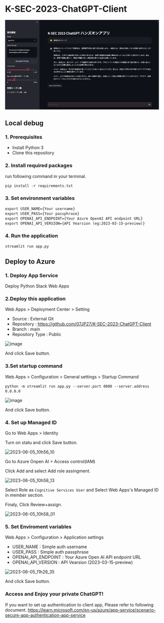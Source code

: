 # K-SEC-2023-ChatGPT-Client

![image](/assets/overview.png)

## Local debug
### 1. Prerequisites
- Install Python 3
- Clone this repository

### 2. Install required packages
run following command in your terminal.
```
pip install -r requirements.txt
```
### 3. Set environment variables
```
export USER_NAME={Your username}
export USER_PASS={Your passphrase}
export OPENAI_API_ENDPOINT={Your Azure OpenAI API endpoint URL}
export OPENAI_API_VERSION={API Vearsion (eg:2023-03-15-preview)}
```

### 4. Run the application
```
streamlit run app.py
```

## Deploy to Azure
### 1. Deploy App Service
Deploy Python Stack Web Apps

### 2.Deploy this application
Web Apps > Deployment Center > Setting
- Source : External Git
- Repository : https://github.com/07JP27/K-SEC-2023-ChatGPT-Client
- Branch : main
- Repository Type : Public

![image](https://github.com/07JP27/openai-client/assets/11060273/ddb1893c-6384-47a2-bf17-ebe7b90e2139)

And click Save button.

### 3.Set startup command
Web Apps > Configuration > General settings > Startup Command

```
python -m streamlit run app.py --server.port 8000 --server.address 0.0.0.0
```

![image](https://github.com/07JP27/openai-client/assets/11060273/32fe52a8-15d6-40e2-80ea-10dae3e6457b)

And click Save button.
 
### 4. Set up Managed ID
Go to Web Apps > Identity 

Turn on statu and click Save button.

![2023-06-05_10h56_10](https://github.com/07JP27/openai-client/assets/11060273/515e01e2-b139-479e-aee7-a5b93041f17e)

Go to Azure Onpen AI > Access control(IAM)

Click Add and select Add role assingment.

![2023-06-05_10h58_13](https://github.com/07JP27/openai-client/assets/11060273/4903b974-eae3-44b2-9ec5-b9a258cf85ac)

Select Role as `Cognitive Services User` and Select Web Apps's Managed ID in member section.

Finaly, Click Review+assign.

![2023-06-05_10h58_01](https://github.com/07JP27/openai-client/assets/11060273/2193df82-2a43-48a0-8e76-86d0258b6ad2)

### 5. Set Enviroment variables
Web Apps > Configuration > Application settings

- USER_NAME : Simple auth username
- USER_PASS : Simple auth passphrase
- OPENAI_API_ENDPOINT : Your Azure Open AI API endpoint URL
- OPENAI_API_VERSION : API Vearsion (2023-03-15-preview)

![2023-06-05_11h26_35](https://github.com/07JP27/openai-client/assets/11060273/4c4bd961-3282-41d7-87e7-d96e83fd3dea)

And click Save button.

### Access and Enjoy your private ChatGPT!
If you want to set up authentication to client app, Please refer to following document.
https://learn.microsoft.com/en-us/azure/app-service/scenario-secure-app-authentication-app-service
